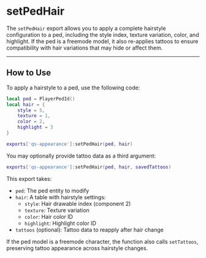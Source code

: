 # setPedHair

The `setPedHair` export allows you to apply a complete hairstyle configuration to a ped, including the style index, texture variation, color, and highlight. If the ped is a freemode model, it also re-applies tattoos to ensure compatibility with hair variations that may hide or affect them.

***

## How to Use

To apply a hairstyle to a ped, use the following code:

```lua
local ped = PlayerPedId()
local hair = {
    style = 5,
    texture = 1,
    color = 2,
    highlight = 3
}

exports['qs-appearance']:setPedHair(ped, hair)
```

You may optionally provide tattoo data as a third argument:

```lua
exports['qs-appearance']:setPedHair(ped, hair, savedTattoos)
```

This export takes:

* `ped`: The ped entity to modify
* `hair`: A table with hairstyle settings:
  * `style`: Hair drawable index (component 2)
  * `texture`: Texture variation
  * `color`: Hair color ID
  * `highlight`: Highlight color ID
* `tattoos` (optional): Tattoo data to reapply after hair change

If the ped model is a freemode character, the function also calls `setTattoos`, preserving tattoo appearance across hairstyle changes.
